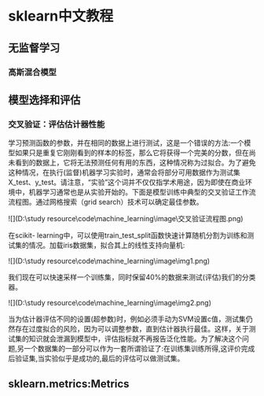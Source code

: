 # sklearn中文教程

## 无监督学习

### 高斯混合模型

## 模型选择和评估

### 交叉验证：评估估计器性能

学习预测函数的参数，并在相同的数据上进行测试，这是一个错误的方法:一个模型如果只是重复它刚刚看到的样本的标签，那么它将获得一个完美的分数，但在尚未看到的数据上，它将无法预测任何有用的东西，这种情况称为过拟合。为了避免这种情况，在执行(监督)机器学习实验时，通常会将部分可用数据作为测试集X_test、y_test。请注意，“实验”这个词并不仅仅指学术用途，因为即使在商业环境中，机器学习通常也是从实验开始的。下面是模型训练中典型的交叉验证工作流流程图。通过网格搜索（grid search）技术可以确定最佳参数。  

![](D:\study resource\code\machine_learning\image\交叉验证流程图.png)

在scikit- learning中，可以使用train_test_split函数快速计算随机分割为训练和测试集的情况。加载iris数据集，拟合其上的线性支持向量机:  

![](D:\study resource\code\machine_learning\image\img1.png)

我们现在可以快速采样一个训练集，同时保留40%的数据来测试(评估)我们的分类器。  

![](D:\study resource\code\machine_learning\image\img2.png)

当为估计器评估不同的设置(超参数)时，例如必须手动为SVM设置c值，测试集仍然存在过度拟合的风险，因为可以调整参数，直到估计器执行最佳。这样，关于测试集的知识就会泄漏到模型中，评估指标就不再报告泛化性能。为了解决这个问题,另一个数据集的一部分可以作为一套所谓验证了:在训练集训练所得,这评价完成后验证集,当实验似乎是成功的,最后的评估可以做测试集。



## sklearn.metrics:Metrics